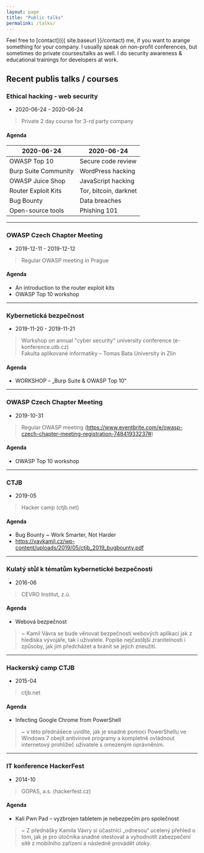```yaml
---
layout: page
title: "Public talks"
permalink: /talks/
---
```


Feel free to [contact]({{ site.baseurl }}/contact) me, if you want to arange something for your company. I usually speak on non-profit conferences, but sometimes do private courses/talks as well. I do security awareness & educational trainings for developers at work.

## Recent publis talks / courses

### Ethical hacking - web security
- 2020-06-24 - 2020-06-24
> Private 2 day course for 3-rd party company

#### Agenda

| 2020-06-24           | 2020-06-24            |
|----------------------|-----------------------|
| OWASP Top 10         | Secure code review    |
| Burp Suite Community | WordPress hacking     |
| OWASP Juice Shop     | JavaScript hacking    |
| Router Exploit Kits  | Tor, bitcoin, darknet |
| Bug Bounty           | Data breaches         |
| Open-source tools    | Phishing 101          |

<hr>

### OWASP Czech Chapter Meeting
- 2019-12-11 - 2019-12-12
> Regular OWASP meeting in Prague

#### Agenda

* An introduction to the router exploit kits
* OWASP Top 10 workshop

<hr>

### Kybernetická bezpečnost
- 2019-11-20 - 2019-11-21
> Workshop on annual "cyber security" university conference (e-konference.utb.cz)<br>
> Fakulta aplikované informatiky – Tomas Bata University in Zlín

#### Agenda

* WORKSHOP – „Burp Suite & OWASP Top 10“

<hr>

### OWASP Czech Chapter Meeting
- 2019-10-31
> Regular OWASP meeting (https://www.eventbrite.com/e/owasp-czech-chapter-meeting-registration-74841933237#)

#### Agenda

* OWASP Top 10 workshop

<hr>

### CTJB
- 2019-05
> Hacker camp (ctjb.net)

#### Agenda

* Bug Bounty ~ Work Smarter, Not Harder
* https://vavkamil.cz/wp-content/uploads/2019/05/ctjb_2019_bugbounty.pdf

<hr>

### Kulatý stůl k tématům kybernetické bezpečnosti
- 2016-06
> CEVRO Institut, z.ú.

#### Agenda

* Webová bezpečnost
> ~ Kamil Vávra se bude věnovat bezpečnosti webových aplikací jak z hlediska vývojáře, tak i uživatele. Popíše nejčastější zranitelnosti i způsoby, jak jim předcházet a bránit se jejich zneužití. 

<hr>

### Hackerský camp CTJB
- 2015-04
> ctjb.net

#### Agenda

* Infecting Google Chrome from PowerShell
> ~ v této přednášece uvidíte, jak je snadné pomocí PowerShellu ve Windows 7 obejít antivirové programy a kompletně ovládnout internetový prohlížeč uživatele s omezeným oprávněním.

<hr>

### IT konference HackerFest
- 2014-10
> GOPAS, a.s. (hackerfest.cz)

#### Agenda

* Kali Pwn Pad – vyzbrojen tabletem je nebezpečím pro společnost
> ~ Z přednášky Kamila Vávry si účastníci „odnesou“ ucelený přehled o tom, jak je pro útočníka snadné otestovat a vyhodnotit zabezpečení sítě z mobilního zařízení a následně provádět útoky. 
